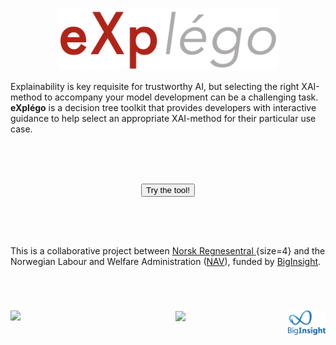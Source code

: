 
<p align="center">
<img width="70%" src="./images/explego.png">
</p>

Explainability is key requisite for trustworthy AI, but selecting the right XAI-method to accompany your model development can be a challenging task. **eXplégo** is a decision tree toolkit that provides developers with interactive guidance to help select an appropriate XAI-method for their particular use case.

<style>
.button {
  background-color: #008CBA; /* Blue */
  border: none;
  color: white;
  padding: 10px 32px;
  text-align: center;
  text-decoration: none;
  display: inline-block;
  font-size: 18px;
  margin: 4px 2px;
  cursor: pointer;
}
.center {
  display: flex;
  justify-content: center;
  align-items: center;
  height: 150px;  
  }
</style>
<div class="center">
  <button class="btn btn-success" onclick="location.href='https://xai-tree.nr.no';">Try the tool!</button>
</div>


This is a collaborative project between [Norsk Regnesentral ](https://nr.no){size=4} and the Norwegian Labour and Welfare Administration ([NAV](https://nav.no)),  funded by [BigInsight](https://www.biginsight.no).




<div class="center">
<p align="center">
<img align="left" width="20%" src="./images/NR-logo_black-1536x274.png" style="vertical-align: bottom">
<img width="10%" src="./images/R%C3%B8d.png" style="vertical-align: bottom">
<img align="right" width="12%" src="./images/BigI_logo_RGB.png" style="vertical-align: bottom">
</p>
</div>

